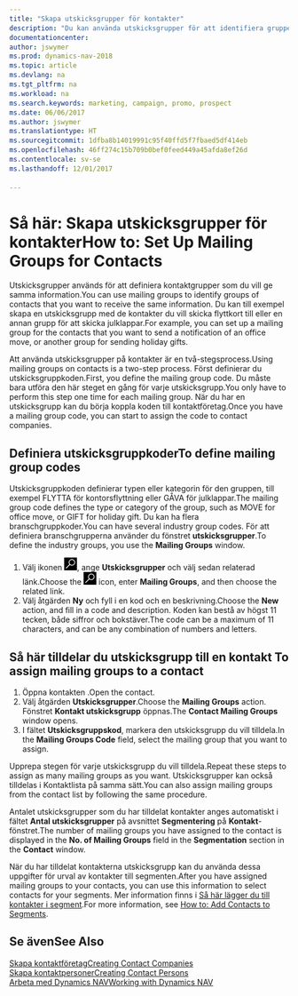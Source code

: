 ```yaml
---
title: "Skapa utskicksgrupper för kontakter"
description: "Du kan använda utskicksgrupper för att identifiera grupper av kontakter som ska få samma information, t.ex. för en marknadsföringskampanj."
documentationcenter: 
author: jswymer
ms.prod: dynamics-nav-2018
ms.topic: article
ms.devlang: na
ms.tgt_pltfrm: na
ms.workload: na
ms.search.keywords: marketing, campaign, promo, prospect
ms.date: 06/06/2017
ms.author: jswymer
ms.translationtype: HT
ms.sourcegitcommit: 1dfba8b14019991c95f40ffd5f7fbaed5df414eb
ms.openlocfilehash: 46ff274c15b709b0bef0feed449a45afda8ef26d
ms.contentlocale: sv-se
ms.lasthandoff: 12/01/2017

---
```

# <a name="how-to-set-up-mailing-groups-for-contacts"></a><span data-ttu-id="82111-103">Så här: Skapa utskicksgrupper för kontakter</span><span class="sxs-lookup"><span data-stu-id="82111-103">How to: Set Up Mailing Groups for Contacts</span></span>
<span data-ttu-id="82111-104">Utskicksgrupper används för att definiera kontaktgrupper som du vill ge samma information.</span><span class="sxs-lookup"><span data-stu-id="82111-104">You can use mailing groups to identify groups of contacts that you want to receive the same information.</span></span> <span data-ttu-id="82111-105">Du kan till exempel skapa en utskicksgrupp med de kontakter du vill skicka flyttkort till eller en annan grupp för att skicka julklappar.</span><span class="sxs-lookup"><span data-stu-id="82111-105">For example, you can set up a mailing group for the contacts that you want to send a notification of an office move, or another group for sending holiday gifts.</span></span>

<span data-ttu-id="82111-106">Att använda utskicksgrupper på kontakter är en två-stegsprocess.</span><span class="sxs-lookup"><span data-stu-id="82111-106">Using mailing groups on contacts is a two-step process.</span></span> <span data-ttu-id="82111-107">Först definierar du utskicksgruppkoden.</span><span class="sxs-lookup"><span data-stu-id="82111-107">First, you define the mailing group code.</span></span> <span data-ttu-id="82111-108">Du måste bara utföra den här steget en gång för varje utskicksgrupp.</span><span class="sxs-lookup"><span data-stu-id="82111-108">You only have to perform this step one time for each mailing group.</span></span> <span data-ttu-id="82111-109">När du har en utskicksgrupp kan du börja koppla koden till kontaktföretag.</span><span class="sxs-lookup"><span data-stu-id="82111-109">Once you have a mailing group code, you can start to assign the code to contact companies.</span></span>

## <a name="to-define-mailing-group-codes"></a><span data-ttu-id="82111-110">Definiera utskicksgruppkoder</span><span class="sxs-lookup"><span data-stu-id="82111-110">To define mailing group codes</span></span>
<span data-ttu-id="82111-111">Utskicksgruppkoden definierar typen eller kategorin för den gruppen, till exempel FLYTTA för kontorsflyttning eller GÅVA för julklappar.</span><span class="sxs-lookup"><span data-stu-id="82111-111">The mailing group code defines the type or category of the group, such as MOVE for office move, or GIFT for holiday gift.</span></span> <span data-ttu-id="82111-112">Du kan ha flera branschgruppkoder.</span><span class="sxs-lookup"><span data-stu-id="82111-112">You can have several industry group codes.</span></span> <span data-ttu-id="82111-113">För att definiera branschgrupperna använder du fönstret **utskicksgrupper**.</span><span class="sxs-lookup"><span data-stu-id="82111-113">To define the industry groups, you use the **Mailing Groups** window.</span></span>

1. <span data-ttu-id="82111-114">Välj ikonen ![Söka efter sida eller rapport](media/ui-search/search_small.png "ikonen Söka efter sida eller rapport"), ange **Utskicksgrupper** och välj sedan relaterad länk.</span><span class="sxs-lookup"><span data-stu-id="82111-114">Choose the ![Search for Page or Report](media/ui-search/search_small.png "Search for Page or Report icon") icon, enter **Mailing Groups**, and then choose the related link.</span></span>
2. <span data-ttu-id="82111-115">Välj åtgärden **Ny** och fyll i en kod och en beskrivning.</span><span class="sxs-lookup"><span data-stu-id="82111-115">Choose the **New** action, and fill in a code and description.</span></span> <span data-ttu-id="82111-116">Koden kan bestå av högst 11 tecken, både siffror och bokstäver.</span><span class="sxs-lookup"><span data-stu-id="82111-116">The code can be a maximum of 11 characters, and can be any combination of numbers and letters.</span></span>

## <span data-ttu-id="82111-117"><a name="AssignMailGroupContact"></a> Så här tilldelar du utskicksgrupp till en kontakt</span><span class="sxs-lookup"><span data-stu-id="82111-117"><a name="AssignMailGroupContact"></a> To assign mailing groups to a contact</span></span>
1. <span data-ttu-id="82111-118">Öppna kontakten .</span><span class="sxs-lookup"><span data-stu-id="82111-118">Open the contact.</span></span>
2. <span data-ttu-id="82111-119">Välj åtgärden **Utskicksgrupper**.</span><span class="sxs-lookup"><span data-stu-id="82111-119">Choose the **Mailing Groups** action.</span></span> <span data-ttu-id="82111-120">Fönstret **Kontakt utskicksgrupp** öppnas.</span><span class="sxs-lookup"><span data-stu-id="82111-120">The **Contact Mailing Groups** window opens.</span></span>
3. <span data-ttu-id="82111-121">I fältet **Utskicksgruppskod**, markera den utskicksgrupp du vill tilldela.</span><span class="sxs-lookup"><span data-stu-id="82111-121">In the **Mailing Groups Code** field, select the mailing group that you want to assign.</span></span>

<span data-ttu-id="82111-122">Upprepa stegen för varje utskicksgrupp du vill tilldela.</span><span class="sxs-lookup"><span data-stu-id="82111-122">Repeat these steps to assign as many mailing groups as you want.</span></span> <span data-ttu-id="82111-123">Utskicksgrupper kan också tilldelas i Kontaktlista på samma sätt.</span><span class="sxs-lookup"><span data-stu-id="82111-123">You can also assign mailing groups from the contact list by following the same procedure.</span></span>

<span data-ttu-id="82111-124">Antalet utskicksgrupper som du har tilldelat kontakter anges automatiskt i fältet **Antal utskicksgrupper** på avsnittet **Segmentering** på **Kontakt**-fönstret.</span><span class="sxs-lookup"><span data-stu-id="82111-124">The number of mailing groups you have assigned to the contact is displayed in the **No. of Mailing Groups** field in the **Segmentation** section in the **Contact** window.</span></span>

<span data-ttu-id="82111-125">När du har tilldelat kontakterna utskicksgrupp kan du använda dessa uppgifter för urval av kontakter till segmenten.</span><span class="sxs-lookup"><span data-stu-id="82111-125">After you have assigned mailing groups to your contacts, you can use this information to select contacts for your segments.</span></span> <span data-ttu-id="82111-126">Mer information finns i [Så här lägger du till kontakter i segment](marketing-add-contact-segment.md).</span><span class="sxs-lookup"><span data-stu-id="82111-126">For more information, see [How to: Add Contacts to Segments](marketing-add-contact-segment.md).</span></span>

## <a name="see-also"></a><span data-ttu-id="82111-127">Se även</span><span class="sxs-lookup"><span data-stu-id="82111-127">See Also</span></span>
[<span data-ttu-id="82111-128">Skapa kontaktföretag</span><span class="sxs-lookup"><span data-stu-id="82111-128">Creating Contact Companies</span></span>](marketing-create-contact-companies.md)  
[<span data-ttu-id="82111-129">Skapa kontaktpersoner</span><span class="sxs-lookup"><span data-stu-id="82111-129">Creating Contact Persons</span></span>](marketing-create-contact-persons.md)  
[<span data-ttu-id="82111-130">Arbeta med Dynamics NAV</span><span class="sxs-lookup"><span data-stu-id="82111-130">Working with Dynamics NAV</span></span>](ui-work-product.md)


